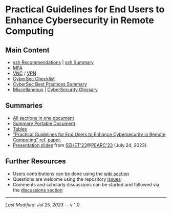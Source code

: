 # Practical Guidelines for End Users to Enhance Cybersecurity in Remote Computing


## Main Content
  * [ssh Recommendations](docs/ssh.md) | [ssh Summary](docs/ssh-summary.md)
  * [MFA](docs/MFA.md)
  * [VNC](docs/VNC.md) / [VPN](docs/VPN.md)
  * [CyberSec Checklist](docs/cyberSec-checklist.md)
  * [CyberSec Best Practices Summary](docs/summary_BP.md)
  * [Miscellaneous](docs/others.md) | [CyberSecurity Glossary](docs/glossary.md)

## Summaries
  * [All sections in one document](docs/ALLinONE.md)
  * [Summary Portable Document](docs/pdf/cyberSec-BP.pdf)
  * [Tables](docs/pdf/tables.pdf)
  * ["Practical Guidelines for End Users to Enhance Cybersecurity in Remote Computing" ref. paper.](docs/paper.pdf)
  * [Presentation slides](docs/pdf/SEHET23_MPonce-RvanZon.pdf) from [SEHET'23](https://sighpceducation.acm.org/events/sehet_23_tech/)@[PEARC'23](https://pearc.acm.org/pearc23/) (July 24, 2023).

## Further Resources
  * Users contributions can be done using the [wiki section](https://github.com/cybersec-BestPractices/cybersec-RemoteComputing/wiki)
  * Questions are welcome using the repository [issues](https://github.com/cybersec-BestPractices/cybersec-RemoteComputing/issues)
  * Comments and scholarly discussions can be started and followed via the [discussions section](https://github.com/cybersec-BestPractices/cybersec-RemoteComputing/discussions)


---

*Last Modified: Jul 25, 2023*  --  v 1.0
